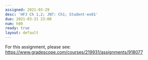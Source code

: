 ```yaml
---
assigned: 2021-03-29
desc: 'HFJ Ch 1,2; JN7: Ch1; Student-ex01'
due: 2021-03-31 23:00
num: h00
ready: true
layout: default
---
```


For this assignment, please see: <https://www.gradescope.com/courses/219931/assignments/918077>


